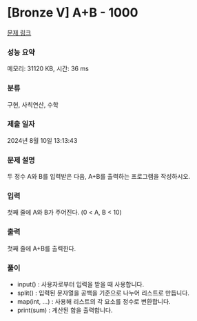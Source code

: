 # [Bronze V] A+B - 1000 

[문제 링크](https://www.acmicpc.net/problem/1000) 

### 성능 요약

메모리: 31120 KB, 시간: 36 ms

### 분류

구현, 사칙연산, 수학

### 제출 일자

2024년 8월 10일 13:13:43

### 문제 설명

<p>두 정수 A와 B를 입력받은 다음, A+B를 출력하는 프로그램을 작성하시오.</p>

### 입력 

 <p>첫째 줄에 A와 B가 주어진다. (0 < A, B < 10)</p>

### 출력 

 <p>첫째 줄에 A+B를 출력한다.</p>

### 풀이
* input() : 사용자로부터 입력을 받을 때 사용합니다.
* split() : 입력된 문자열을 공백을 기준으로 나누어 리스트로 만듭니다.
* map(int, ...) : 사용해 리스트의 각 요소를 정수로 변환합니다.
* print(sum) :  계산된 합을 출력합니다.
